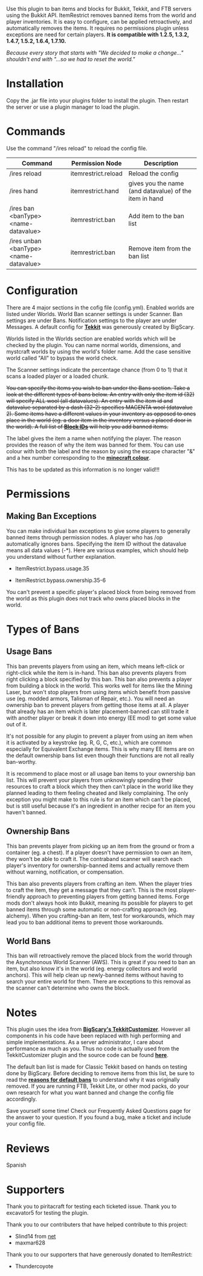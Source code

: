 Use this plugin to ban items and blocks for Bukkit, Tekkit, and FTB servers using the Bukkit API. ItemRestrict removes banned items from the world and player inventories. It is easy to configure, can be applied retroactively, and automatically removes the items. It requires no permissions plugin unless exceptions are need for certain players.  **It is compatible with 1.2.5, 1.3.2, 1.4.7, 1.5.2, 1.6.4, 1.7.10.**

_Because every story that starts with &quot;We decided to make a change...&quot; shouldn&#39;t end with &quot;...so we had to reset the world.&quot;_

# Installation

Copy the .jar file into your plugins folder to install the plugin. Then restart the server or use a plugin manager to load the plugin.

# Commands

Use the command &quot;/ires reload&quot; to reload the config file.

| **Command** | **Permission Node** | **Description** |
| --- | --- | --- |
| /ires reload | itemrestrict.reload | Reload the config |
| /ires hand | itemrestrict.hand | gives you the name (and datavalue) of the item in hand |
| /ires ban \<banType> \<name-datavalue> | itemrestrict.ban | Add item to the ban list |
| /ires unban \<banType> \<name-datavalue> | itemrestrict.ban | Remove item from the ban list |

# Configuration

There are 4 major sections in the cofig file (config.yml). Enabled worlds are listed under Worlds. World Ban scanner settings is under Scanner. Ban settings are under Bans. Notification settings to the player are under Messages. A default config for  [**Tekkit**](http://dev.bukkit.org/paste/8649/) was generously created by BigScary.

Worlds listed in the Worlds section are enabled worlds which will be checked by the plugin. You can name normal worlds, dimensions, and mystcraft worlds by using the world&#39;s folder name. Add the case sensitive world called &quot;All&quot; to bypass the world check.

The Scanner settings indicate the percentage chance (from 0 to 1) that it scans a loaded player or a loaded chunk.

~~You can specify the items you wish to ban under the Bans section. Take a look at the different types of bans below. An entry with only the item id (32) will specify ALL wool (all datavalues). An entry with the item id and datavalue separated by a dash (32-2) specifies MAGENTA wool (datavalue 2). Some items have a different values in your inventory as opposed to ones place in the world (eg. a door item in the inventory versus a placed door in the world). A full list of  [**Block IDs**](http://minecraft-ids.grahamedgecombe.com/) will help you add banned items.~~

The label gives the item a name when notifying the player. The reason provides the reason of why the item was banned for them. You can use colour with both the label and the reason by using the escape character &quot;&amp;&quot; and a hex number corresponding to the  [**minecraft colour**](http://ess.khhq.net/mc/).

This has to be updated as this information is no longer valid!!!

# Permissions

## Making Ban Exceptions

You can make individual ban exceptions to give some players to generally banned items through permission nodes. A player who has /op automatically ignores bans. Specifying the item ID without the datavalue means all data values (-\*). Here are various examples, which should help you understand without further explanation.

- ItemRestrict.bypass.usage.35

- ItemRestrict.bypass.ownership.35-6

You can&#39;t prevent a specific player&#39;s placed block from being removed from the world as this plugin does not track who owns placed blocks in the world.

# Types of Bans

## Usage Bans

This ban prevents players from using an item, which means left-click or right-click while the item is in-hand. This ban also prevents players from right clicking a block specified by this ban. This ban also prevents a player from building a block in the world. This works well for items like the Mining Laser, but won&#39;t stop players from using items which benefit from passive use (eg. modded armors, Talisman of Repair, etc.). You will need an ownership ban to prevent players from getting those items at all. A player that already has an item which is later placement-banned can still trade it with another player or break it down into energy (EE mod) to get some value out of it.

It&#39;s not possible for any plugin to prevent a player from using an item when it is activated by a keystroke (eg. R, G, C, etc.), which are common especially for Equivalent Exchange items. This is why many EE items are on the default ownership bans list even though their functions are not all really ban-worthy.

It is recommend to place most or all usage ban items to your ownership ban list. This will prevent your players from unknowingly spending their resources to craft a block which they then can&#39;t place in the world like they planned leading to them feeling cheated and likely complaining. The only exception you might make to this rule is for an item which can&#39;t be placed, but is still useful because it&#39;s an ingredient in another recipe for an item you haven&#39;t banned.

## Ownership Bans

This ban prevents player from picking up an item from the ground or from a container (eg. a chest). If a player doesn&#39;t have permission to own an item, they won&#39;t be able to craft it. The contraband scanner will search each player&#39;s inventory for ownership-banned items and actually remove them without warning, notification, or compensation.

This ban also prevents players from crafting an item. When the player tries to craft the item, they get a message that they can&#39;t. This is the most player-friendly approach to preventing players from getting banned items. Forge mods don&#39;t always hook into Bukkit, meaning its possible for players to get banned items through some automatic or non-crafting approach (eg. alchemy). When you crafting-ban an item, test for workarounds, which may lead you to ban additional items to prevent those workarounds.

## World Bans

This ban will retroactively remove the placed block from the world through the Asynchronous World Scanner (AWS). This is great if you need to ban an item, but also know it&#39;s in the world (eg. energy collectors and world anchors). This will help clean up newly-banned items without having to search your entire world for them. There are exceptions to this removal as the scanner can&#39;t determine who owns the block.

# Notes

This plugin uses the idea from  [**BigScary&#39;s TekkitCustomizer**](https://github.com/ryanhamshire/TekkitCustomizer). However all components in his code have been replaced with high performing and simple implementations. As a server administrator, I care about performance as much as you. Thus no code is actually used from the TekkitCustomizer plugin and the source code can be found  [**here**](https://bitbucket.org/krisdestruction/itemrestrict).

The default ban list is made for Classic Tekkit based on hands on testing done by BigScary. Before deciding to remove items from this list, be sure to read the  [**reasons for default bans**](https://dev.bukkit.org/bukkit-plugins/item-restrict/pages/default-bans/) to understand why it was originally removed. If you are running FTB, Tekkit Lite, or other mod packs, do your own research for what you want banned and change the config file accordingly.

Save yourself some time! Check our Frequently Asked Questions page for the answer to your question. If you found a bug, make a ticket and include your config file.

# Reviews

Spanish

# Supporters

Thank you to piritacraft for testing each ticketed issue. Thank you to excavator5 for testing the plugin.

Thank you to our contributers that have helped contribute to this project:

- Slind14 from  [net](http://mineyourmind.net/)
- maxmar628

Thank you to our supporters that have generously donated to ItemRestrict:

- Thundercoyote
